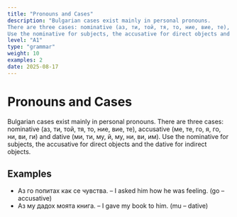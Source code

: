 ```yaml
---
title: "Pronouns and Cases"
description: "Bulgarian cases exist mainly in personal pronouns.
There are three cases: nominative (аз, ти, той, тя, то, ние, вие, те), accusative (ме, те, го, я, го, ни, ви, ги) and dative (ми, ти, му, й, му, ни, ви, им).
Use the nominative for subjects, the accusative for direct objects and the dative for indirect objects."
level: "A1"
type: "grammar"
weight: 10
examples: 2
date: 2025-08-17
---
```


# Pronouns and Cases

Bulgarian cases exist mainly in personal pronouns.
There are three cases: nominative (аз, ти, той, тя, то, ние, вие, те), accusative (ме, те, го, я, го, ни, ви, ги) and dative (ми, ти, му, й, му, ни, ви, им).
Use the nominative for subjects, the accusative for direct objects and the dative for indirect objects.

## Examples

- Аз го попитах как се чувства. – I asked him how he was feeling. (go – accusative)
- Аз му дадох моята книга. – I gave my book to him. (mu – dative)

